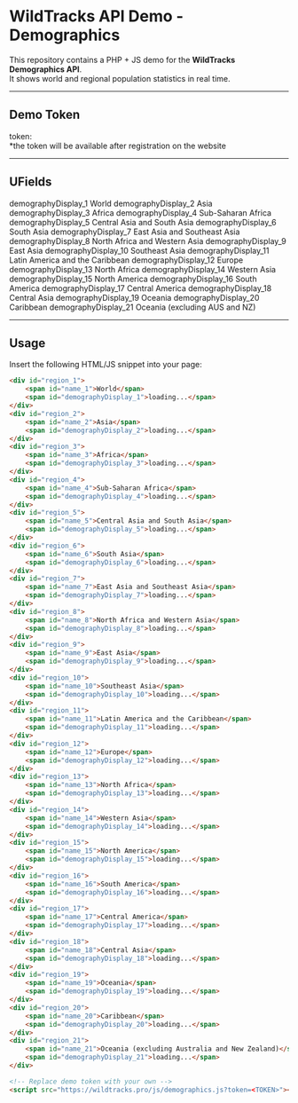 # WildTracks API Demo - Demographics

This repository contains a PHP + JS demo for the **WildTracks Demographics API**.  
It shows world and regional population statistics in real time.

---

## Demo Token

token: <TOKEN>  
*the token will be available after registration on the website

---

## UFields

demographyDisplay_1	World
demographyDisplay_2	Asia
demographyDisplay_3	Africa
demographyDisplay_4	Sub-Saharan Africa
demographyDisplay_5	Central Asia and South Asia
demographyDisplay_6	South Asia
demographyDisplay_7	East Asia and Southeast Asia
demographyDisplay_8	North Africa and Western Asia
demographyDisplay_9	East Asia
demographyDisplay_10	Southeast Asia
demographyDisplay_11	Latin America and the Caribbean
demographyDisplay_12	Europe
demographyDisplay_13	North Africa
demographyDisplay_14	Western Asia
demographyDisplay_15	North America
demographyDisplay_16	South America
demographyDisplay_17	Central America
demographyDisplay_18	Central Asia
demographyDisplay_19	Oceania
demographyDisplay_20	Caribbean
demographyDisplay_21	Oceania (excluding AUS and NZ)

----
## Usage

Insert the following HTML/JS snippet into your page:

```html
<div id="region_1">
    <span id="name_1">World</span>
    <span id="demographyDisplay_1">loading...</span>
</div>
<div id="region_2">
    <span id="name_2">Asia</span>
    <span id="demographyDisplay_2">loading...</span>
</div>
<div id="region_3">
    <span id="name_3">Africa</span>
    <span id="demographyDisplay_3">loading...</span>
</div>
<div id="region_4">
    <span id="name_4">Sub-Saharan Africa</span>
    <span id="demographyDisplay_4">loading...</span>
</div>
<div id="region_5">
    <span id="name_5">Central Asia and South Asia</span>
    <span id="demographyDisplay_5">loading...</span>
</div>
<div id="region_6">
    <span id="name_6">South Asia</span>
    <span id="demographyDisplay_6">loading...</span>
</div>
<div id="region_7">
    <span id="name_7">East Asia and Southeast Asia</span>
    <span id="demographyDisplay_7">loading...</span>
</div>
<div id="region_8">
    <span id="name_8">North Africa and Western Asia</span>
    <span id="demographyDisplay_8">loading...</span>
</div>
<div id="region_9">
    <span id="name_9">East Asia</span>
    <span id="demographyDisplay_9">loading...</span>
</div>
<div id="region_10">
    <span id="name_10">Southeast Asia</span>
    <span id="demographyDisplay_10">loading...</span>
</div>
<div id="region_11">
    <span id="name_11">Latin America and the Caribbean</span>
    <span id="demographyDisplay_11">loading...</span>
</div>
<div id="region_12">
    <span id="name_12">Europe</span>
    <span id="demographyDisplay_12">loading...</span>
</div>
<div id="region_13">
    <span id="name_13">North Africa</span>
    <span id="demographyDisplay_13">loading...</span>
</div>
<div id="region_14">
    <span id="name_14">Western Asia</span>
    <span id="demographyDisplay_14">loading...</span>
</div>
<div id="region_15">
    <span id="name_15">North America</span>
    <span id="demographyDisplay_15">loading...</span>
</div>
<div id="region_16">
    <span id="name_16">South America</span>
    <span id="demographyDisplay_16">loading...</span>
</div>
<div id="region_17">
    <span id="name_17">Central America</span>
    <span id="demographyDisplay_17">loading...</span>
</div>
<div id="region_18">
    <span id="name_18">Central Asia</span>
    <span id="demographyDisplay_18">loading...</span>
</div>
<div id="region_19">
    <span id="name_19">Oceania</span>
    <span id="demographyDisplay_19">loading...</span>
</div>
<div id="region_20">
    <span id="name_20">Caribbean</span>
    <span id="demographyDisplay_20">loading...</span>
</div>
<div id="region_21">
    <span id="name_21">Oceania (excluding Australia and New Zealand)</span>
    <span id="demographyDisplay_21">loading...</span>
</div>

<!-- Replace demo token with your own -->
<script src="https://wildtracks.pro/js/demographics.js?token=<TOKEN>"></script>


